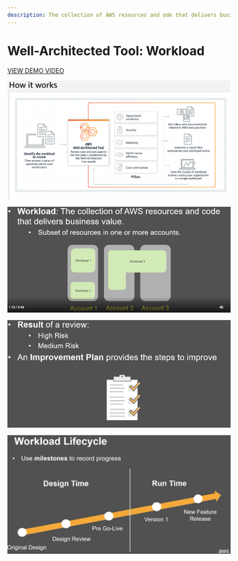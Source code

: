 ```yaml
---
description: The collection of AWS resources and ode that delivers business value
---
```


# Well-Architected Tool: Workload

[VIEW DEMO VIDEO](https://d3nn3d4w2aqyem.cloudfront.net/mp4/en/Getting_started_video.mp4)

![](../../../../.gitbook/assets/image%20%28104%29.png)

![ex. Ecommerce site, a large/corporate HR entreprise, application back-end](../../../../.gitbook/assets/image%20%2816%29.png)

![](../../../../.gitbook/assets/image%20%2871%29.png)

![](../../../../.gitbook/assets/image%20%2841%29.png)

